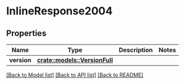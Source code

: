 # InlineResponse2004

## Properties

Name | Type | Description | Notes
------------ | ------------- | ------------- | -------------
**version** | [**crate::models::VersionFull**](VersionFull.md) |  | 

[[Back to Model list]](../README.md#documentation-for-models) [[Back to API list]](../README.md#documentation-for-api-endpoints) [[Back to README]](../README.md)


